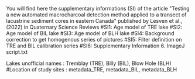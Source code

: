 You will find here the supplementary informations (SI) of the article "Testing a new automated macrocharcoal detection method applied to a transect of lacustrine sediment cores in eastern Canada" published by Lesven et al., (2022) in Quaternary Science Reviews
#SI1: Age model of TRE lake
#SI2: Age model of BIL lake
#SI3: Age model of BLH lake
#SI4: Background correction to get homogenous series of pictures
#SI5: Filter definition on TRE and BIL calibration series
#SI6: Supplementary Information 6. ImageJ script.txt

Lakes unofficial names : Tremblay (TRE), Billy (BIL), Blow Hole (BLH)
#Location of study sites : metadata_TRE, metadata_BIL, metadata_BLH
